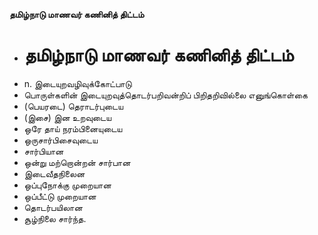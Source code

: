 **தமிழ்நாடு மாணவர் கணினித் திட்டம்**
- # தமிழ்நாடு மாணவர் கணினித் திட்டம்
- n. இடையுறவழிவுக்கோட்பாடு
- பொருள்களின் இடையுறவுத்தொடர்பறிவன்றிப் பிறிதறிவில்லை எனுங்கொள்கை
- (பெயரடை) தெராடர்புடைய
- (இசை) இன உறவுடைய
- ஒரே தாய் நரம்பினையுடைய
- ஒருசார்பிசைவுடைய
- சார்பியான
- ஒன்று மற்றொன்றன் சார்பான
- இடைவீதநிலைன
- ஒப்புநோக்கு முறையான
- ஒப்பீட்டு முறையான
- தொடர்பயிலான
- சூழ்நிலை சார்ந்த.


